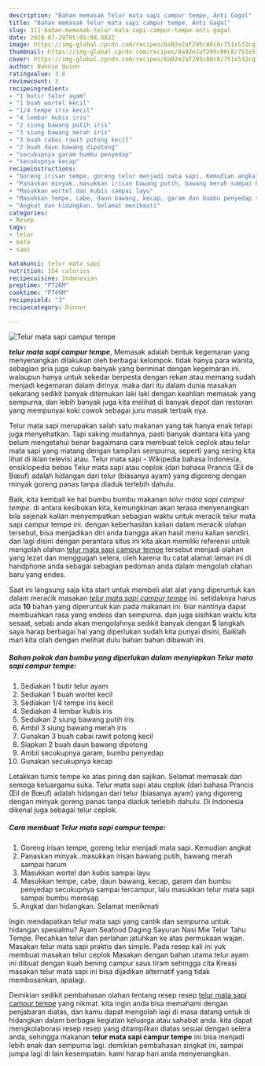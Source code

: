 ```yaml
---
description: "Bahan memasak Telur mata sapi campur tempe, Anti Gagal"
title: "Bahan memasak Telur mata sapi campur tempe, Anti Gagal"
slug: 311-bahan-memasak-telur-mata-sapi-campur-tempe-anti-gagal
date: 2020-07-29T05:05:08.582Z
image: https://img-global.cpcdn.com/recipes/8a92e2af295c88c8/751x532cq70/telur-mata-sapi-campur-tempe-foto-resep-utama.jpg
thumbnail: https://img-global.cpcdn.com/recipes/8a92e2af295c88c8/751x532cq70/telur-mata-sapi-campur-tempe-foto-resep-utama.jpg
cover: https://img-global.cpcdn.com/recipes/8a92e2af295c88c8/751x532cq70/telur-mata-sapi-campur-tempe-foto-resep-utama.jpg
author: Nannie Quinn
ratingvalue: 3.8
reviewcount: 3
recipeingredient:
- "1 butir telur ayam"
- "1 buah wortel kecil"
- "1/4 tempe iris kecil"
- "4 lembar kubis iris"
- "2 siung bawang putih iris"
- "3 siung bawang merah iris"
- "3 buah cabai rawit potong kecil"
- "2 buah daun bawang dipotong"
- "secukupnya garam bumbu penyedap"
- "secukupnya kecap"
recipeinstructions:
- "Goreng irisan tempe, goreng telur menjadi mata sapi. Kemudian angkat"
- "Panaskan minyak..masukkan irisan bawang putih, bawang merah sampai harum"
- "Masukkan wortel dan kubis sampai layu"
- "Masukkan tempe, cabe, daun bawang, kecap, garam dan bumbu penyedap secukupnya sampai tercampur, lalu masukkan telur mata sapi sampai bumbu meresap"
- "Angkat dan hidangkan. Selamat menikmati"
categories:
- Resep
tags:
- telur
- mata
- sapi

katakunci: telur mata sapi 
nutrition: 154 calories
recipecuisine: Indonesian
preptime: "PT26M"
cooktime: "PT49M"
recipeyield: "3"
recipecategory: Dinner

---
```



![Telur mata sapi campur tempe](https://img-global.cpcdn.com/recipes/8a92e2af295c88c8/751x532cq70/telur-mata-sapi-campur-tempe-foto-resep-utama.jpg)

<b><i>telur mata sapi campur tempe</i></b>, Memasak adalah bentuk kegemaran yang menyenangkan dilakukan oleh berbagai kelompok. tidak hanya para wanita, sebagian pria juga cukup banyak yang berminat dengan kegemaran ini. walaupun hanya untuk sekedar berpesta dengan rekan atau memang sudah menjadi kegemaran dalam dirinya. maka dari itu dalam dunia masakan sekarang sedikit banyak ditemukan laki laki dengan keahlian memasak yang sempurna, dan lebih banyak juga kita melihat di banyak depot dan restoran yang mempunyai koki cowok sebagai juru masak terbaik nya.

Telur mata sapi merupakan salah satu makanan yang tak hanya enak tetapi juga menyehatkan. Tapi saking mudahnya, pasti banyak diantara kita yang belum mengetahui benar bagaimana cara membuat telok ceplok atau telur mata sapi yang matang dengan tampilan sempurna, seperti yang sering kita lihat di iklan televisi atau. Telur mata sapi - Wikipedia bahasa Indonesia, ensiklopedia bebas Telur mata sapi atau ceplok (dari bahasa Prancis Œil de Bœuf) adalah hidangan dari telur (biasanya ayam) yang digoreng dengan minyak goreng panas tanpa diaduk terlebih dahulu.

Baik, kita kembali ke hal bumbu bumbu makanan <i>telur mata sapi campur tempe</i>. di antara kesibukan kita, kemungkinan akan terasa menyenangkan bila sejenak kalian menyempatkan sebagian waktu untuk meracik telur mata sapi campur tempe ini. dengan keberhasilan kalian dalam meracik olahan tersebut, bisa menjadikan diri anda bangga akan hasil menu kalian sendiri. dan lagi disini dengan perantara situs ini kita akan memiliki referensi untuk mengolah olahan <u>telur mata sapi campur tempe</u> tersebut menjadi olahan yang lezat dan menggugah selera, oleh karena itu catat alamat laman ini di handphone anda sebagai sebagian pedoman anda dalam mengolah olahan baru yang endes.


Saat ini langsung saja kita start untuk membeli alat alat yang diperuntuk kan dalam meracik masakan <u><i>telur mata sapi campur tempe</i></u> ini. setidaknya harus ada <b>10</b> bahan yang diperuntuk kan pada makanan ini. biar nantinya dapat membuahkan rasa yang endess dan sempurna. dan juga sisihkan waktu kita sesaat, sebab anda akan mengolahnya sedikit banyak dengan <b>5</b> langkah. saya harap berbagai hal yang diperlukan sudah kita punyai disini, Baiklah mari kita olah dengan melihat dulu bahan bahan dibawah ini.

<!--inarticleads1-->

##### Bahan pokok dan bumbu yang diperlukan dalam menyiapkan Telur mata sapi campur tempe:

1. Sediakan 1 butir telur ayam
1. Sediakan 1 buah wortel kecil
1. Sediakan 1/4 tempe iris kecil
1. Sediakan 4 lembar kubis iris
1. Sediakan 2 siung bawang putih iris
1. Ambil 3 siung bawang merah iris
1. Gunakan 3 buah cabai rawit potong kecil
1. Siapkan 2 buah daun bawang dipotong
1. Ambil secukupnya garam, bumbu penyedap
1. Gunakan secukupnya kecap


Letakkan tumis tempe ke atas piring dan sajikan. Selamat memasak dan semoga keluargamu suka. Telur mata sapi atau ceplok (dari bahasa Prancis Œil de Bœuf) adalah hidangan dari telur (biasanya ayam) yang digoreng dengan minyak goreng panas tanpa diaduk terlebih dahulu. Di Indonesia dikenal juga sebagai telur ceplok. 

<!--inarticleads2-->

##### Cara membuat Telur mata sapi campur tempe:

1. Goreng irisan tempe, goreng telur menjadi mata sapi. Kemudian angkat
1. Panaskan minyak..masukkan irisan bawang putih, bawang merah sampai harum
1. Masukkan wortel dan kubis sampai layu
1. Masukkan tempe, cabe, daun bawang, kecap, garam dan bumbu penyedap secukupnya sampai tercampur, lalu masukkan telur mata sapi sampai bumbu meresap
1. Angkat dan hidangkan. Selamat menikmati


Ingin mendapatkan telur mata sapi yang cantik dan sempurna untuk hidangan spesialmu? Ayam Seafood Daging Sayuran Nasi Mie Telur Tahu Tempe. Pecahkan telur dan perlahan jatuhkan ke atas permukaan wajan. Masakan telur mata sapi praktis dan simple. Pada resep kali ini yuk membuat masakan telur ceplok Masakan dengan bahan utama telur ayam ini dibuat dengan kuah bening campur saus tiram sehingga cita Kreasi masakan telur mata sapi ini bisa dijadikan alternatif yang tidak membosankan, apalagi. 

Demikian sedikit pembahasan olahan tentang resep resep <u>telur mata sapi campur tempe</u> yang nikmat. kita ingin anda bisa memahami dengan penjabaran diatas, dan kamu dapat mengolah lagi di masa datang untuk di hidangkan dalam berbagai kegiatan keluarga atau sahabat anda. kita dapat mengkolaborasi resep resep yang ditampilkan diatas sesuai dengan selera anda, sehingga makanan <b>telur mata sapi campur tempe</b> ini bisa menjadi lebih enak dan sempurna lagi. demikian pembahasan singkat ini, sampai jumpa lagi di lain kesempatan. kami harap hari anda menyenangkan.
